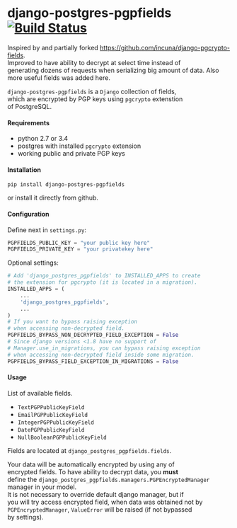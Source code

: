 # django-postgres-pgpfields [![Build Status](https://travis-ci.org/coldmind/django-postgres-pgpfields.svg?branch=master)](https://travis-ci.org/coldmind/django-postgres-pgpfields?branch=master)

Inspired by and partially forked https://github.com/incuna/django-pgcrypto-fields.  
Improved to have ability to decrypt at select time instead of  
generating dozens of requests when serializing big amount of data.
Also more useful fields was added here.

`django-postgres-pgpfields` is a `Django` collection of fields,  
which are encrypted by PGP keys using `pgcrypto` extenstion  
of PostgreSQL.

#### Requirements

 - python 2.7 or 3.4
 - postgres with installed `pgcrypto` extension
 - working public and private PGP keys

#### Installation

```
pip install django-postgres-pgpfields
```

or install it directly from github. 

#### Configuration

Define next in `settings.py`:  

```python
PGPFIELDS_PUBLIC_KEY = "your public key here"  
PGPFIELDS_PRIVATE_KEY = "your privatekey here"  
```

Optional settings:  

```python
# Add 'django_postgres_pgpfields' to INSTALLED_APPS to create  
# the extension for pgcrypto (it is located in a migration).  
INSTALLED_APPS = (  
    ...  
    'django_postgres_pgpfields',  
    ...  
)  
# If you want to bypass raising exception    
# when accessing non-decrypted field.  
PGPFIELDS_BYPASS_NON_DECRYPTED_FIELD_EXCEPTION = False  
# Since django versions <1.8 have no support of  
# Manager.use_in_migrations, you can bypass raising exception  
# when accessing non-decrypted field inside some migration.  
PGPFIELDS_BYPASS_FIELD_EXCEPTION_IN_MIGRATIONS = False  
```

#### Usage

List of available fields.

 - `TextPGPPublicKeyField`
 - `EmailPGPPublicKeyField`
 - `IntegerPGPPublicKeyField`
 - `DatePGPPublicKeyField`
 - `NullBooleanPGPPublicKeyField`

Fields are located at `django_postgres_pgpfields.fields`.  

Your data will be automatically encrypted by using any of  
encrypted fields. To have ability to decrypt data, you **must**  
define the `django_postgres_pgpfields.managers.PGPEncryptedManager`  
manager in your model.  
It is not necessary to override default django manager, but if  
you will try access encrypted field, when data was obtained not by  
`PGPEncryptedManager`, `ValueError` will be raised (if not bypassed  
by settings).
